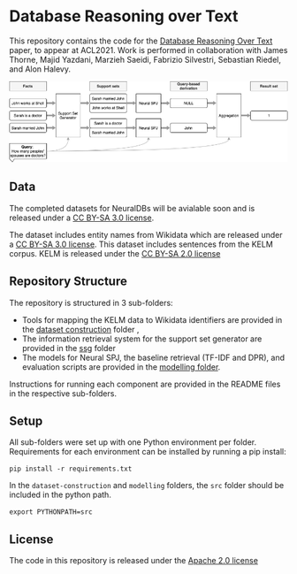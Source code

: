 # Database Reasoning over Text

This repository contains the code for the [Database Reasoning Over Text](https://arxiv.org/pdf/2106.01074.pdf) paper, 
to appear at ACL2021. Work is performed in collaboration with James Thorne, Majid Yazdani, Marzieh Saeidi, Fabrizio Silvestri, Sebastian Riedel, and Alon Halevy.


![Overview Image](overview.png)


## Data
The completed datasets for NeuralDBs will be avialable soon and is released under a [CC BY-SA 3.0 license](https://creativecommons.org/licenses/by-sa/2.0/).


The dataset includes entity names from Wikidata which are released under a [CC BY-SA 3.0 license](https://creativecommons.org/licenses/by-sa/3.0/).
This dataset includes sentences from the KELM corpus. KELM is released under the [CC BY-SA 2.0 license](https://creativecommons.org/licenses/by-sa/2.0/)


## Repository Structure
The repository is structured in 3 sub-folders:

* Tools for mapping the KELM data to Wikidata identifiers are provided in the [dataset construction](dataset-construction/) folder ,
* The information retrieval system for the support set generator are provided in the [ssg](ssg/) folder
* The models for Neural SPJ, the baseline retrieval (TF-IDF and DPR), and evaluation scripts are provided in the [modelling folder](modelling/).

Instructions for running each component are provided in the README files in the respective sub-folders.

## Setup

All sub-folders were set up with one Python environment per folder. Requirements for each environment can be installed by
running a pip install:

```
pip install -r requirements.txt
```

In the `dataset-construction` and `modelling` folders, the `src` folder should be included in the python path.

```
export PYTHONPATH=src
```

## License

The code in this repository is released under the [Apache 2.0 license](LICENSE)
